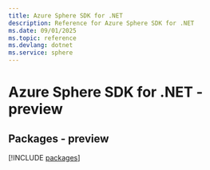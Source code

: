 ```yaml
---
title: Azure Sphere SDK for .NET
description: Reference for Azure Sphere SDK for .NET
ms.date: 09/01/2025
ms.topic: reference
ms.devlang: dotnet
ms.service: sphere
---
```

# Azure Sphere SDK for .NET - preview
## Packages - preview
[!INCLUDE [packages](sphere-index.md)]